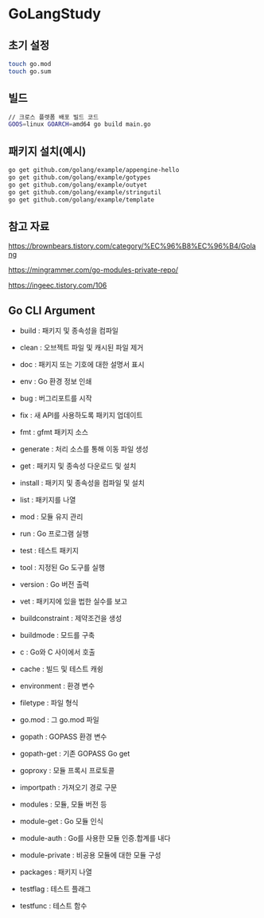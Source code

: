 # GoLangStudy

## 초기 설정
```sh
touch go.mod
touch go.sum
```

## 빌드
```sh
// 크로스 플렛폼 배포 빌드 코드
GOOS=linux GOARCH=amd64 go build main.go
```

## 패키지 설치(예시)
```sh
go get github.com/golang/example/appengine-hello
go get github.com/golang/example/gotypes
go get github.com/golang/example/outyet
go get github.com/golang/example/stringutil
go get github.com/golang/example/template
```

## 참고 자료
https://brownbears.tistory.com/category/%EC%96%B8%EC%96%B4/Golang

https://mingrammer.com/go-modules-private-repo/

https://ingeec.tistory.com/106

## Go CLI Argument
- build : 패키지 및 종속성을 컴파일
- clean : 오브젝트 파일 및 캐시된 파일 제거
- doc : 패키지 또는 기호에 대한 설명서 표시
- env : Go 환경 정보 인쇄
- bug : 버그리포트를 시작
- fix : 새 API를 사용하도록 패키지 업데이트
- fmt : gfmt 패키지 소스
- generate : 처리 소스를 통해 이동 파일 생성
- get : 패키지 및 종속성 다운로드 및 설치
- install : 패키지 및 종속성을 컴파일 및 설치
- list : 패키지를 나열
- mod : 모듈 유지 관리
- run : Go 프로그램 실행
- test : 테스트 패키지
- tool : 지정된 Go 도구를 실행
- version : Go 버전 출력
- vet : 패키지에 있을 법한 실수를 보고

- buildconstraint : 제약조건을 생성
- buildmode : 모드를 구축
- c : Go와 C 사이에서 호출
- cache : 빌드 및 테스트 캐슁
- environment : 환경 변수
- filetype : 파일 형식
- go.mod : 그 go.mod 파일
- gopath : GOPASS 환경 변수
- gopath-get : 기존 GOPASS Go get
- goproxy : 모듈 프록시 프로토콜
- importpath : 가져오기 경로 구문
- modules : 모듈, 모듈 버전 등
- module-get : Go 모듈 인식
- module-auth : Go를 사용한 모듈 인증.합계를 내다
- module-private : 비공용 모듈에 대한 모듈 구성
- packages : 패키지 나열
- testflag : 테스트 플래그
- testfunc : 테스트 함수
